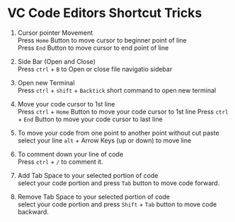 # VC Code Editors Shortcut Tricks

1. Cursor pointer Movement <br>
   Press `Home` Button to move cursor to beginner point of line <br>
   Press `End` Button to move cursor to end point of line

2. Side Bar (Open and Close) <br>
   Press `ctrl` + `B` to Open or close file navigatio sidebar

3. Open new Terminal <br>
   Press `ctrl` + `shift` + `Backtick` short command to open new terminal

4. Move your code cursor to 1st line <br>
   Press `ctrl` + `Home` Button to move your code cursor to 1st line
   Press `ctrl` + `End` Button to move your code cursor to last line

5. To move your code from one point to another point without cut paste <br>
   select your line `alt` + Arrow Keys (up or down) to move line

6. To comment down your line of code <br>
   Press `ctrl` + `/` to comment it.

7. Add Tab Space to your selected portion of code <br>
   select your code portion and press `Tab` button to move code forward.

8. Remove Tab Space to your selected portion of code <br>
   select your code portion and press `Shift` + `Tab` button to move code backward.
